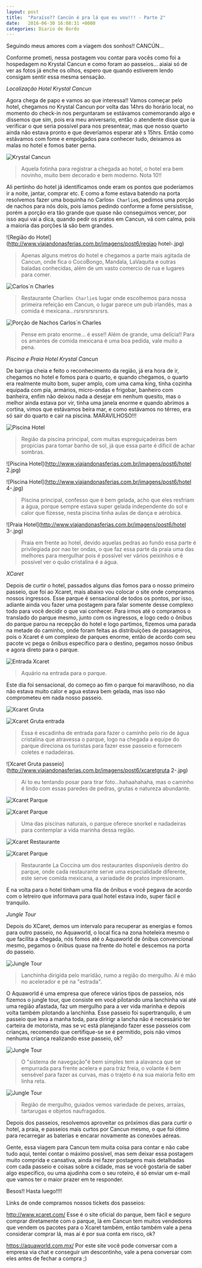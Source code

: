 ```yaml
---
layout: post
title:  "Paraíso?? Cancún é pra lá que eu vou!!! - Parte 2"
date:   2016-06-30 16:08:31 +0000
categories: Diario de Bordo
---
```


Seguindo meus amores com a viagem dos sonhos!! CANCÚN...

Conforme prometi, nessa postagem vou contar para vocês como foi a hospedagem no Krystal Cancun e como foram ao passeios... aiaiai só de ver as fotos já enche os olhos, espero que quando estiverem lendo consigam sentir essa mesma sensação.

*Localização Hotel Krystal Cancun*

Agora chega de papo e vamos ao que interessa!! Vamos começar pelo hotel, chegamos no Krystal Cancun por volta das 14hrs do horário local, no momento do check-in nos perguntaram se estávamos comemorando algo e dissemos que sim, pois era meu aniversario, então o atendente disse que ia verificar o que seria possível para nos presentear, mas que nosso quarto ainda não estava pronto e que deveríamos esperar até s 15hrs. Então como estávamos com fome e empolgados para conhecer tudo, deixamos as malas no hotel e fomos bater perna.

![Krystal Cancun](http://www.viajandonasferias.com.br/imagens/post6/chegadakrystal-.jpg)
> Aquela fotinha para registrar a chegada ao hotel, o hotel era bem novinho, muito bem decorado e bem moderno. Nota 10!!

Ali pertinho do hotel já identificamos onde eram os pontos que poderíamos ir a noite, jantar, comprar etc. E como a fome estava batendo na porta resolvemos fazer uma boquinha no Carlos`n Charlie`s, pedimos uma porção de nachos para nós dois, pois íamos pedindo conforme a fome persistisse, porém a porção era tão grande que quase não conseguimos vencer, por isso aqui vai a dica, quando pedir os pratos em Cancun, vá com calma, pois a maioria das porções lá são bem grandes.

![Região do Hotel](http://www.viajandonasferias.com.br/imagens/post6/regiao hotel-.jpg)
> Apenas alguns metros do hotel e chegamos a parte mais agitada de Cancun, onde fica o CocoBongo, Mandala, LaVaquita e outras baladas conhecidas, além de um vasto comercio de rua e lugares para comer.

![Carlos`n Charles](http://www.viajandonasferias.com.br/imagens/post6/carlosncharlies-.jpg)
> Restaurante Charlie`n Charlie`s lugar onde escolhemos para nossa primeira refeição em Cancun, o lugar parece um pub irlandês, mas a comida é mexicana...rsrsrsrsrsrsrs.

![Porção de Nachos Carlos`n Charles](http://www.viajandonasferias.com.br/imagens/post6/nachos-.jpg)
> Pense em prato enorme... é esse!! Além de grande, uma delícia!! Para os amantes de comida mexicana é uma boa pedida, vale muito a pena.

*Piscina e Praia Hotel Krystal Cancun*

De barriga cheia e feito o reconhecimento da região, já era hora de ir, chegamos no hotel e fomos para o quarto, e quando chegamos, o quarto era realmente muito bom, super amplo, com uma cama king, tinha cozinha equipada com pia, armários, micro-ondas e frigobar, banheiro com banheira, enfim não deixou nada a desejar em nenhum quesito, mas o melhor ainda estava por vir, tinha uma janela enorme e quando abrimos a cortina, vimos que estávamos beira mar, e como estávamos no térreo, era só sair do quarto e cair na piscina. MARAVILHOSO!!!

![Piscina Hotel](http://www.viajandonasferias.com.br/imagens/post6/hotel-.jpg)
> Região da piscina principal, com muitas espreguiçadeiras bem propícias para tomar banho de sol, já que essa parte é dificil de achar sombras. 

![Piscina Hotel](http://www.viajandonasferias.com.br/imagens/post6/hotel 2.jpg)

![Piscina Hotel](http://www.viajandonasferias.com.br/imagens/post6/hotel 4-.jpg)
> Piscina principal, confesso que é bem gelada, acho que eles resfriam a água, porque sempre estava super gelada independente do sol e calor que fizesse, nesta piscina tinha aulas de dança e aérobica.

![Praia Hotel](http://www.viajandonasferias.com.br/imagens/post6/hotel 3-.jpg)
> Praia em frente ao hotel, devido aquelas pedras ao fundo essa parte é privilegiada por nao ter ondas, o que faz essa parte da praia uma das melhores para mergulhar pois é possível ver vários peixinhos e é possível ver o quão cristalina é a água.

*XCaret*

Depois de curtir o hotel, passados alguns dias fomos para o nosso primeiro passeio, que foi ao Xcaret, mais abaixo vou colocar o site onde compramos nossos ingressos. Esse parque é sensacional de todos os pontos, por isso, adiante ainda vou fazer uma postagem para falar somente desse complexo todo para você decidir o que vai conhecer. Para irmos até o compramos o translado do parque mesmo, junto com os ingressos, e logo cedo o ônibus do parque parou na recepção do hotel e logo partimos, fizemos uma parada na metade do caminho, onde foram feitas as distribuições de passageiros, pois o Xcaret é um complexo de parques enorme, então de acordo com seu pacote vc pega o ônibus específico para o destino, pegamos nosso ônibus e agora direto para o parque.

![Entrada Xcaret](http://www.viajandonasferias.com.br/imagens/post6/xcaret-.jpg)
> Aquário na entrada para o parque.

Este dia foi sensacional, do começo ao fim o parque foi maravilhoso, no dia não estava muito calor e agua estava bem gelada, mas isso não comprometeu em nada nosso passeio.

![Xcaret Gruta](http://www.viajandonasferias.com.br/imagens/post6/xcaretgruta1-.jpg)

![Xcaret Gruta entrada](http://www.viajandonasferias.com.br/imagens/post6/xcaretgruta-.jpg)
> Essa é escadinha de entrada para fazer o caminho pelo rio de água cristalina que atravessa o parque, logo na chegada a equipe do parque direciona os turistas para fazer esse passeio e fornecem coletes e nadadeiras. 

![Xcaret Gruta passeio](http://www.viajandonasferias.com.br/imagens/post6/xcaretgruta 2-.jpg)
> Aí to eu tentando posar para tirar foto...hahaahahaha, mas o caminho é lindo com essas paredes de pedras, grutas e natureza abundante. 

![Xcaret Parque](http://www.viajandonasferias.com.br/imagens/post6/xcaretparque-.jpg)

![Xcaret Parque](http://www.viajandonasferias.com.br/imagens/post6/xcaretparque2.jpg)
> Uma das piscinas naturais, o parque oferece snorkel e nadadeiras para contemplar a vida marinha dessa região. 

![Xcaret Restaurante](http://www.viajandonasferias.com.br/imagens/post6/xcaretrestaruant1-.jpg)

![Xcaret Parque](http://www.viajandonasferias.com.br/imagens/post6/xcaretretrestaruant-.jpg)
> Restaurante La Coccina um dos restaurantes disponíveis dentro do parque, onde cada restaurante serve uma especialidade diferente, este serve comida mexicana, a variadade de pratos impresionam.

E na volta para o hotel tinham uma fila de ônibus e você pegava de acordo com o letreiro que informava para qual hotel estava indo, super fácil e tranquilo.

*Jungle Tour*

Depois do XCaret, demos um intervalo para recuperar as energias e fomos para outro passeio, no Aquaworld, o local fica na zona hoteleira mesmo o que facilita a chegada, nós fomos até o Aquaworld de ônibus convencional mesmo, pegamos o ônibus quase na frente do hotel e descemos na porta do passeio.

![Jungle Tour](http://www.viajandonasferias.com.br/imagens/post6/jungletour-.jpg)
> Lanchinha dirigida pelo maridão, rumo a região do mergulho. Aí é mão no acelerador e pé na "estrada".

O Aquaworld é uma empresa que oferece vários tipos de passeios, nós fizemos o jungle tour, que consiste em você pilotando uma lanchinha vai até uma região afastada, faz um mergulho para a ver vida marinha e depois volta também pilotando a lanchinha. Esse passeio foi supertranquilo, é um passeio que leva a manha toda, para diririgr a lancha não é necessário ter carteira de motorista, mas se vc está planejando fazer esse passeios com crianças, recomendo que certifique-se se é permitido, pois não vimos nenhuma criança realizando esse passeio, ok?

![Jungle Tour](http://www.viajandonasferias.com.br/imagens/post6/jungletour2-.jpg)
> O "sistema de navegação"é bem simples tem a alavanca que se empurrada para frente acelera e para tráz freia, o volante é bem sensével para fazer as curvas, mas o trajeto é na sua maioria feito em linha reta. 

![Jungle Tour](http://www.viajandonasferias.com.br/imagens/post6/jungletour3-.jpg)
> Região de mergulho, guiados vemos variedade de peixes, arraias, tartarugas e objetos naufragados. 

Depois dos passeios, resolvemos aproveitar os próximos dias para curtir o hotel, a praia, e passeios mais curtos por Cancun mesmo, o que foi ótimo para recarregar as baterias e encarar novamente as conexões aéreas.

Gente, essa viagem para Cancun tem muita coisa para contar e não cabe tudo aqui, tentei contar o máximo possível, mas sem deixar essa postagem muito comprida e cansativa, ainda irei fazer postagens mais detalhadas com cada passeio e coisas sobre a cidade, mas se você gostaria de saber algo específico, ou uma ajudinha com o seu roteiro, é só enviar um e-mail que vamos ter o maior prazer em te responder. 

Besos!! Hasta luego!!!!

Links de onde compramos nossos tickets dos passeios:

http://www.xcaret.com/
Esse é o site oficial do parque, bem fácil e seguro comprar diretamente com o parque, lá em Cancun tem muitos vendedores que vendem os pacotes para o Xcaret também, então também vale a pena considerar comprar lá, mas aí é por sua conta em risco, ok?

https://aquaworld.com.mx/
Por este site você pode conversar com a empresa via chat e conseguir um descontinho, vale a pena conversar com eles antes de fechar a compra ;) 
